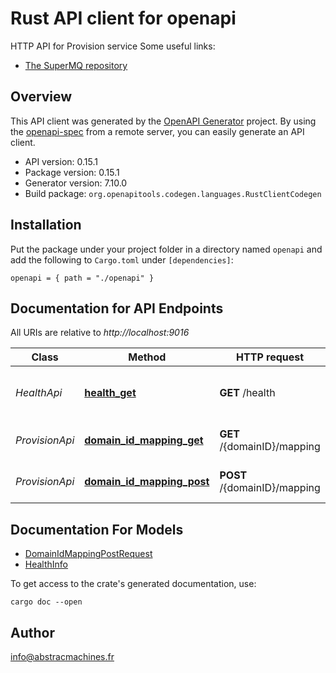 # Rust API client for openapi

HTTP API for Provision service
Some useful links:
- [The SuperMQ repository](https://github.com/absmach/supermq)



## Overview

This API client was generated by the [OpenAPI Generator](https://openapi-generator.tech) project.  By using the [openapi-spec](https://openapis.org) from a remote server, you can easily generate an API client.

- API version: 0.15.1
- Package version: 0.15.1
- Generator version: 7.10.0
- Build package: `org.openapitools.codegen.languages.RustClientCodegen`

## Installation

Put the package under your project folder in a directory named `openapi` and add the following to `Cargo.toml` under `[dependencies]`:

```
openapi = { path = "./openapi" }
```

## Documentation for API Endpoints

All URIs are relative to *http://localhost:9016*

Class | Method | HTTP request | Description
------------ | ------------- | ------------- | -------------
*HealthApi* | [**health_get**](docs/HealthApi.md#health_get) | **GET** /health | Retrieves service health check info.
*ProvisionApi* | [**domain_id_mapping_get**](docs/ProvisionApi.md#domain_id_mapping_get) | **GET** /{domainID}/mapping | Gets current mapping.
*ProvisionApi* | [**domain_id_mapping_post**](docs/ProvisionApi.md#domain_id_mapping_post) | **POST** /{domainID}/mapping | Adds new device to proxy


## Documentation For Models

 - [DomainIdMappingPostRequest](docs/DomainIdMappingPostRequest.md)
 - [HealthInfo](docs/HealthInfo.md)


To get access to the crate's generated documentation, use:

```
cargo doc --open
```

## Author

info@abstracmachines.fr

